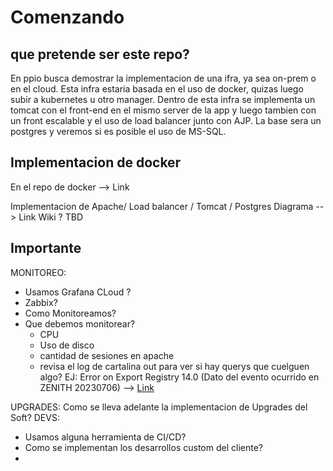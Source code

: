 # Comenzando

## que pretende ser este repo?
En ppio busca demostrar la implementacion de una ifra, ya sea on-prem o en el cloud.
Esta infra estaria basada en el uso de docker, quizas luego subir a kubernetes u otro manager.
Dentro de esta infra se implementa un tomcat con el front-end en el mismo server de la app y luego tambien con un front escalable y el uso de load balancer junto con AJP.
La base sera un postgres y veremos si es posible el uso de MS-SQL.

## Implementacion de docker
En el repo de docker --> Link

Implementacion de Apache/ Load balancer / Tomcat / Postgres
Diagrama --> Link 
Wiki ? TBD


## Importante
MONITOREO: 
 - Usamos Grafana CLoud ? 
 - Zabbix?
 - Como Monitoreamos?
 - Que debemos monitorear?
    - CPU 
    - Uso de disco 
    - cantidad de sesiones en apache
    - revisa el log de cartalina out para ver si hay querys que cuelguen algo?
        EJ: Error on Export Registry 14.0 (Dato del evento ocurrido en ZENITH 20230706) --> [Link](https://vscode.dev/github/nitramic/Py/blob/main/catalina.out.old)


UPGRADES: Como se lleva adelante la implementacion de Upgrades del Soft?
DEVS: 
 - Usamos alguna herramienta de CI/CD? 
 - Como se implementan los desarrollos custom del cliente?
 - 
